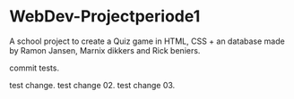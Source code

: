 # WebDev-Projectperiode1
A school project to create a Quiz game in HTML, CSS + an database
made by Ramon Jansen, Marnix dikkers and Rick beniers.

commit tests.

test change.
test change 02.
test change 03.
